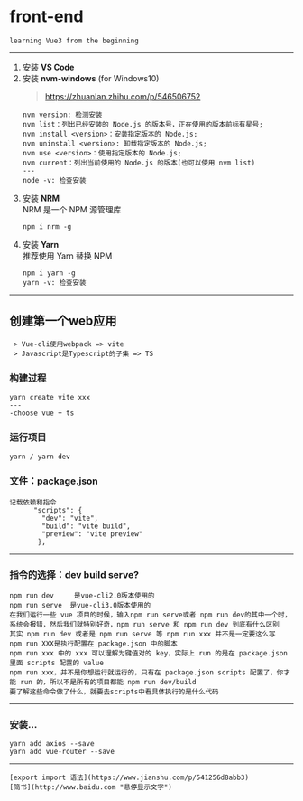 # front-end
    learning Vue3 from the beginning
---
1. 安装 **VS Code**  
2. 安装 **nvm-windows** (for Windows10)  
    > https://zhuanlan.zhihu.com/p/546506752  
    ```
    nvm version: 检测安装
    nvm list：列出已经安装的 Node.js 的版本号，正在使用的版本前标有星号;  
    nvm install <version>：安装指定版本的 Node.js;  
    nvm uninstall <version>: 卸载指定版本的 Node.js;  
    nvm use <version>：使用指定版本的 Node.js;  
    nvm current：列出当前使用的 Node.js 的版本(也可以使用 nvm list)  
    ---
    node -v: 检查安装
    ```
3. 安装 **NRM**  
    NRM 是一个 NPM 源管理库  
    ```
    npm i nrm -g
    ```
4. 安装 **Yarn**  
    推荐使用 Yarn 替换 NPM  
    ```
    npm i yarn -g  
    yarn -v: 检查安装
    ```    
---
## 创建第一个web应用  
     > Vue-cli使用webpack => vite  
     > Javascript是Typescript的子集 => TS   
### 构建过程  
    yarn create vite xxx  
    ---
    -choose vue + ts  
### 运行项目
    yarn / yarn dev   
### 文件：package.json  
    记载依赖和指令   
          "scripts": {  
            "dev": "vite",  
            "build": "vite build",  
            "preview": "vite preview"  
           },
---
### 指令的选择：dev build serve?
    npm run dev     是vue-cli2.0版本使用的
    npm run serve  是vue-cli3.0版本使用的
    在我们运行一些 vue 项目的时候，输入npm run serve或者 npm run dev的其中一个时，系统会报错，然后我们就特别好奇，npm run serve 和 npm run dev 到底有什么区别  
    其实 npm run dev 或者是 npm run serve 等 npm run xxx 并不是一定要这么写  
    npm run XXX是执行配置在 package.json 中的脚本  
    npm run xxx 中的 xxx 可以理解为键值对的 key，实际上 run 的是在 package.json 里面 scripts 配置的 value  
    npm run xxx，并不是你想运行就运行的，只有在 package.json scripts 配置了，你才能 run 的，所以不是所有的项目都能 npm run dev/build  
    要了解这些命令做了什么，就要去scripts中看具体执行的是什么代码  
---
### 安装...
    yarn add axios --save
    yarn add vue-router --save
---
    [export import 语法](https://www.jianshu.com/p/541256d8abb3)  
    [简书](http://www.baidu.com "悬停显示文字")
